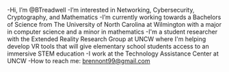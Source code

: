 -Hi, I’m @BTreadwell
-I’m interested in Networking, Cybersecurity, Cryptography, and Mathematics
-I’m currently working towards a Bachelors of Science from The University of North Carolina at Wilmington with a major in computer science and a minor in mathematics
-I'm a student researcher with the Extended Reality Research Group at UNCW where I'm helping develop VR tools that will give elementary school students access to an immersive STEM education
-I work at the Technology Assistance Center at UNCW
-How to reach me: brennont99@gmail.com
